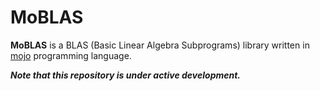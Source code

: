 # MoBLAS

**MoBLAS** is a BLAS (Basic Linear Algebra Subprograms) library written in [mojo](https://github.com/modularml/mojo) programming language.

***Note that this repository is under active development.***
